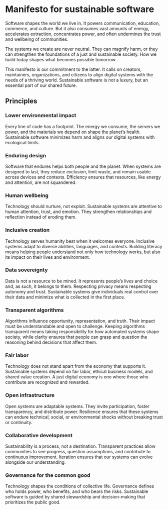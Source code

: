 # Manifesto for sustainable software

Software shapes the world we live in. It powers communication, education, commerce, and culture. But it also consumes vast amounts of energy, accelerates extraction, concentrates power, and often undermines the trust and wellbeing of communities.

The systems we create are never neutral. They can magnify harm, or they can strengthen the foundations of a just and sustainable society. How we build today shapes what becomes possible tomorrow.

This manifesto is our commitment to the latter. It calls on creators, maintainers, organizations, and citizens to align digital systems with the needs of a thriving world. Sustainable software is not a luxury, but an essential part of our shared future.

## Principles

### Lower environmental impact

Every line of code has a footprint. The energy we consume, the servers we power, and the materials we depend on shape the planet’s health. Sustainable software minimizes harm and aligns our digital systems with ecological limits.

### Enduring design

Software that endures helps both people and the planet. When systems are designed to last, they reduce exclusion, limit waste, and remain usable across devices and contexts. Efficiency ensures that resources, like energy and attention, are not squandered.

### Human wellbeing

Technology should nurture, not exploit. Sustainable systems are attentive to human attention, trust, and emotion. They strengthen relationships and reflection instead of eroding them.

### Inclusive creation

Technology serves humanity best when it welcomes everyone. Inclusive systems adapt to diverse abilities, languages, and contexts. Building literacy means helping people understand not only how technology works, but also its impact on their lives and environment.

### Data sovereignty

Data is not a resource to be mined. It represents people’s lives and choice and, as such, it belongs to them. Respecting privacy means respecting autonomy and trust. Sustainable systems give individuals real control over their data and minimize what is collected in the first place.

### Transparent algorithms

Algorithms influence opportunity, representation, and truth. Their impact must be understandable and open to challenge. Keeping algorithms transparent means taking responsibility for how automated systems shape society, while clarity ensures that people can grasp and question the reasoning behind decisions that affect them.

### Fair labor

Technology does not stand apart from the economy that supports it. Sustainable systems depend on fair labor, ethical business models, and shared value creation. A just digital economy is one where those who contribute are recognized and rewarded.

### Open infrastructure

Open systems are adaptable systems. They invite participation, foster transparency, and distribute power. Resilience ensures that these systems can endure technical, social, or environmental shocks without breaking trust or continuity.

### Collaborative development

Sustainability is a process, not a destination. Transparent practices allow communities to see progress, question assumptions, and contribute to continuous improvement. Iteration ensures that our systems can evolve alongside our understanding.

### Governance for the common good

Technology shapes the conditions of collective life. Governance defines who holds power, who benefits, and who bears the risks. Sustainable software is guided by shared stewardship and decision-making that prioritizes the public good.
